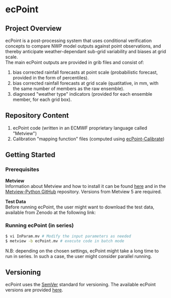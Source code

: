 # ecPoint

## Project Overview
ecPoint is a post-processing system that uses conditional verification concepts to compare NWP model outputs against point observations, and thereby anticipate weather-dependant sub-grid variability and biases at grid scale.  
The main ecPoint outputs are provided in grib files and consist of:
1. bias corrected rainfall forecasts at point scale (probabilistic forecast, provided in the form of percentiles).
2. bias corrected rainfall forecasts at grid scale (quatitative, in mm, with the same number of members as the raw ensemble).
3. diagnosed "weather type" indicators (provided for each ensemble member, for each grid box).

## Repository Content
1. ecPoint code (written in an ECMWF proprietary language called "Metview")
2. Calibration "mapping function" files (computed using [ecPoint-Calibrate](https://github.com/esowc/ecPoint-Calibrate/tree/master))

## Getting Started

### Prerequisites

**Metview**   
Information about Metview and how to install it can be found [here](https://confluence.ecmwf.int/display/METV/Metview) and in the [Metview-Python GitHub](https://github.com/ecmwf/metview-python) repository. 
Versions from Metview 5 are required.

**Test Data**  
Before running ecPoint, the user might want to download the test data, available from Zenodo at the following link:

### Running ecPoint (in series)
```sh
$ vi InParam.mv # Modify the input parameters as needed
$ metview -b ecPoint.mv # execute code in batch mode
```
N.B: depending on the chosen settings, ecPoint might take a long time to run in series. In such a case, the user might consider parallel running.

## Versioning
ecPoint uses the [SemVer](https://semver.org/) standard for versioning. The available ecPoint versions are provided [here](https://github.com/ecmwf/ecPoint/releases).
